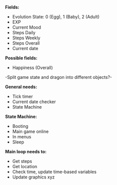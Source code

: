**Fields:**

- Evolution State: 0 (Egg), 1 (Baby), 2 (Adult)
- EXP
- Current Mood
- Steps Daily
- Steps Weekly
- Steps Overall
- Current date


**Possible fields:**
- Happiness (Overall)

-Split game state and dragon into different objects?-


**General needs:**
- Tick timer
- Current date checker
- State Machine


**State Machine:**
- Booting
- Main game online
- In menus
- Sleep


**Main loop needs to:**
- Get steps
- Get location
- Check time, update time-based variables
- Update graphics
xyz
